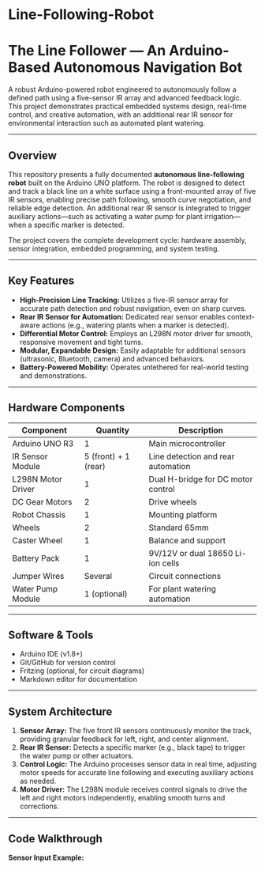 # Line-Following-Robot

# The Line Follower — An Arduino-Based Autonomous Navigation Bot

A robust Arduino-powered robot engineered to autonomously follow a defined path using a five-sensor IR array and advanced feedback logic. This project demonstrates practical embedded systems design, real-time control, and creative automation, with an additional rear IR sensor for environmental interaction such as automated plant watering.

---

## Overview

This repository presents a fully documented **autonomous line-following robot** built on the Arduino UNO platform. The robot is designed to detect and track a black line on a white surface using a front-mounted array of five IR sensors, enabling precise path following, smooth curve negotiation, and reliable edge detection. An additional rear IR sensor is integrated to trigger auxiliary actions—such as activating a water pump for plant irrigation—when a specific marker is detected.

The project covers the complete development cycle: hardware assembly, sensor integration, embedded programming, and system testing.

---

## Key Features

- **High-Precision Line Tracking:** Utilizes a five-IR sensor array for accurate path detection and robust navigation, even on sharp curves.
- **Rear IR Sensor for Automation:** Dedicated rear sensor enables context-aware actions (e.g., watering plants when a marker is detected).
- **Differential Motor Control:** Employs an L298N motor driver for smooth, responsive movement and tight turns.
- **Modular, Expandable Design:** Easily adaptable for additional sensors (ultrasonic, Bluetooth, camera) and advanced behaviors.
- **Battery-Powered Mobility:** Operates untethered for real-world testing and demonstrations.

---

## Hardware Components

| Component             | Quantity | Description                                  |
|-----------------------|----------|----------------------------------------------|
| Arduino UNO R3        | 1        | Main microcontroller                         |
| IR Sensor Module      | 5 (front) + 1 (rear) | Line detection and rear automation      |
| L298N Motor Driver    | 1        | Dual H-bridge for DC motor control           |
| DC Gear Motors        | 2        | Drive wheels                                 |
| Robot Chassis         | 1        | Mounting platform                            |
| Wheels                | 2        | Standard 65mm                                |
| Caster Wheel          | 1        | Balance and support                          |
| Battery Pack          | 1        | 9V/12V or dual 18650 Li-ion cells            |
| Jumper Wires          | Several  | Circuit connections                          |
| Water Pump Module     | 1 (optional) | For plant watering automation           |

---

## Software & Tools

- Arduino IDE (v1.8+)
- Git/GitHub for version control
- Fritzing (optional, for circuit diagrams)
- Markdown editor for documentation

---

## System Architecture

1. **Sensor Array:** The five front IR sensors continuously monitor the track, providing granular feedback for left, right, and center alignment.
2. **Rear IR Sensor:** Detects a specific marker (e.g., black tape) to trigger the water pump or other actuators.
3. **Control Logic:** The Arduino processes sensor data in real time, adjusting motor speeds for accurate line following and executing auxiliary actions as needed.
4. **Motor Driver:** The L298N module receives control signals to drive the left and right motors independently, enabling smooth turns and corrections.

---

## Code Walkthrough

**Sensor Input Example:**
